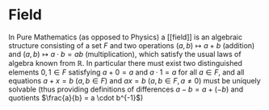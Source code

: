 # Field
In Pure Mathematics (as opposed to Physics) a [[field]] is an algebraic structure consisting of a set $F$ and two operations $(a, b) \mapsto a + b$  (addition) and $(a, b) \mapsto a\cdot  b = ab$ (multiplication), which satisfy the usual laws of algebra known from $\mathbb{R}$. In particular there must exist two distinguished elements $0, 1 \in F$ satisfying $a + 0 = a$ and $a · 1 = a$ for all $a \in F$, and all equations $a + x = b$ ($a, b \in F$) and $ax = b$ ($a, b \in F, a \neq 0$) must be uniquely solvable (thus providing definitions of differences $a - b = a + (-b)$ and quotients $\frac{a}{b} = a \cdot b^{-1}$)

